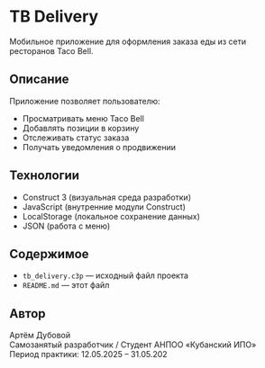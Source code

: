 # TB Delivery

Мобильное приложение для оформления заказа еды из сети ресторанов Taco Bell.

## Описание

Приложение позволяет пользователю:

- Просматривать меню Taco Bell
- Добавлять позиции в корзину
- Отслеживать статус заказа
- Получать уведомления о продвижении

## Технологии

- Construct 3 (визуальная среда разработки)
- JavaScript (внутренние модули Construct)
- LocalStorage (локальное сохранение данных)
- JSON (работа с меню)

## Содержимое

- `tb_delivery.c3p` — исходный файл проекта
- `README.md` — этот файл

## Автор

Артём Дубовой  
Самозанятый разработчик / Студент АНПОО «Кубанский ИПО»  
Период практики: 12.05.2025 – 31.05.202
